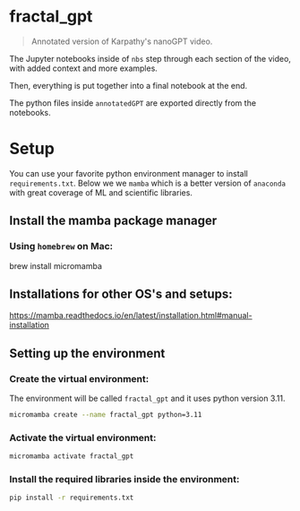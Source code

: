 # fractal_gpt   

> Annotated version of Karpathy's nanoGPT video.    

The Jupyter notebooks inside of `nbs` step through each section of the video, with added context and more examples.  

Then, everything is put together into a final notebook at the end.  

The python files inside `annotatedGPT` are exported directly from the notebooks. 

# Setup  

You can use your favorite python environment manager to install `requirements.txt`. Below we we `mamba` which is a better version of `anaconda` with great coverage of ML and scientific libraries.   

## Install the mamba package manager  

### Using `homebrew` on Mac:    

brew install micromamba  

## Installations for other OS's and setups:  

https://mamba.readthedocs.io/en/latest/installation.html#manual-installation  

## Setting up the environment  

### Create the virtual environment:  

The environment will be called `fractal_gpt` and it uses python version 3.11.  
```bash
micromamba create --name fractal_gpt python=3.11 
```

### Activate the virtual environment:  

```bash
micromamba activate fractal_gpt 
```
 
### Install the required libraries inside the environment:  

```bash
pip install -r requirements.txt
```
